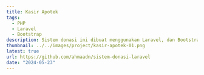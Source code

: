 ```yaml
---
title: Kasir Apotek
tags:
  - PHP
  - Laravel
  - Bootstrap
description: Sistem donasi ini dibuat menggunakan Laravel, dan Bootstrap
thumbnail: ../../images/project/kasir-apotek-01.png
latest: true
url: https://github.com/ahmaadn/sistem-donasi-laravel
date: "2024-05-23"
---
```

